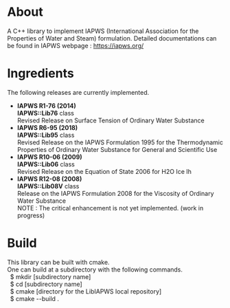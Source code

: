 # About
A C++ library to implement IAPWS (International Association for the Properties of Water and Steam) formulation.
Detailed documentations can be found in IAPWS webpage : https://iapws.org/

# Ingredients
The following releases are currently implemented.
* **IAPWS R1-76 (2014)** \
  **IAPWS::Lib76** class \
  Revised Release on Surface Tension of Ordinary Water Substance
* **IAPWS R6-95 (2018)** \
  **IAPWS::Lib95** class \
  Revised Release on the IAPWS Formulation 1995 for the Thermodynamic Properties of Ordinary Water Substance for General and Scientific Use
* **IAPWS R10-06 (2009)** \
  **IAPWS::Lib06** class \
  Revised Release on the Equation of State 2006 for H2O Ice Ih
* **IAPWS R12-08 (2008)** \
  **IAPWS::Lib08V** class \
  Release on the IAPWS Formulation 2008 for the Viscosity of Ordinary Water Substance \
  NOTE : The critical enhancement is not yet implemented. (work in progress)

# Build
This library can be built with cmake. \
One can build at a subdirectory with the following commands. \
&ensp;$ mkdir [subdirectory name] \
&ensp;$ cd [subdirectory name] \
&ensp;$ cmake [directory for the LibIAPWS local repository] \
&ensp;$ cmake --build .
